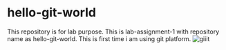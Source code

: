 # hello-git-world
This repository is for lab purpose. This is lab-assignment-1 with repository name as hello-git-world. 
This is first time i am using git platform.
![giiit](https://user-images.githubusercontent.com/97613018/150616954-b5550397-2680-48c5-a87f-7140f47a7b4f.jpeg)
